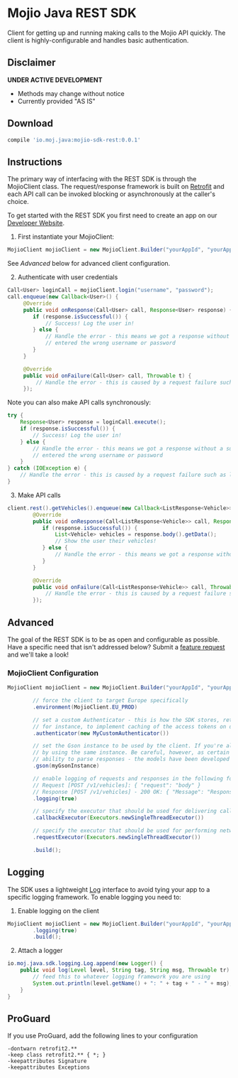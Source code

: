 # Mojio Java REST SDK #

Client for getting up and running making calls to the Mojio API quickly. The client is highly-configurable
and handles basic authentication.

## Disclaimer ##
**UNDER ACTIVE DEVELOPMENT**

* Methods may change without notice
* Currently provided "AS IS"

## Download ##
```gradle
compile 'io.moj.java:mojio-sdk-rest:0.0.1'
```

## Instructions ##

The primary way of interfacing with the REST SDK is through the MojioClient class. The request/response framework
is built on [Retrofit](http://square.github.io/retrofit/) and each API call can be invoked blocking or
asynchronously at the caller's choice.

To get started with the REST SDK you first need to create an app on our [Developer Website](http://developer.moj.io/).

1. First instantiate your MojioClient:
```java
MojioClient mojioClient = new MojioClient.Builder("yourAppId", "yourAppSecret").build();
```

See *Advanced* below for advanced client configuration.

2. Authenticate with user credentials
```java
Call<User> loginCall = mojioClient.login("username", "password");
call.enqueue(new Callback<User>() {
     @Override
     public void onResponse(Call<User> call, Response<User> response) {
        if (response.isSuccessful()) {
            // Success! Log the user in!
        } else {
            // Handle the error - this means we got a response without a success code. The user probably
            // entered the wrong username or password
        }
     }

     @Override
     public void onFailure(Call<User> call, Throwable t) {
         // Handle the error - this is caused by a request failure such as loss of network connectivity
     });
```
Note you can also make API calls synchronously:
```java
try {
    Response<User> response = loginCall.execute();
    if (response.isSuccessful()) {
        // Success! Log the user in!
    } else {
        // Handle the error - this means we got a response without a success code. The user probably
        // entered the wrong username or password
    }
} catch (IOException e) {
    // Handle the error - this is caused by a request failure such as loss of network connectivity
}
```

3. Make API calls
```java
client.rest().getVehicles().enqueue(new Callback<ListResponse<Vehicle>>() {
        @Override
        public void onResponse(Call<ListResponse<Vehicle>> call, Response<ListResponse<Vehicle>> response) {
           if (response.isSuccessful()) {
               List<Vehicle> vehicles = response.body().getData();
               // Show the user their vehicles!
           } else {
               // Handle the error - this means we got a response without a success code. Are you logged in?
           }
        }

        @Override
        public void onFailure(Call<ListResponse<Vehicle>> call, Throwable t) {
            // Handle the error - this is caused by a request failure such as loss of network connectivity
        });
```

## Advanced ##
The goal of the REST SDK is to be as open and configurable as possible. Have a specific need that isn't addressed below?
Submit a [feature request](https://github.com/mojio/mojio-java-sdk/issues) and we'll take a look!

### MojioClient Configuration ###
```java
MojioClient mojioClient = new MojioClient.Builder("yourAppId", "yourAppSecret")

        // force the client to target Europe specifically
        .environment(MojioClient.EU_PROD)

        // set a custom Authenticator - this is how the SDK stores, retrieves, and refreshes access tokens. Use this,
        // for instance, to implement caching of the access tokens on disk instead of in-memory
        .authenticator(new MyCustomAuthenticator())

        // set the Gson instance to be used by the client. If you're already using Gson this lets you save memory
        // by using the same instance. Be careful, however, as certain Gson configurations may interfere the SDK's
        // ability to parse responses - the models have been developed to be parsable with a default new Gson() instance.
        .gson(myGsonInstance)

        // enable logging of requests and responses in the following format. This is disabled by default.
        // Request [POST /v1/vehicles]: { "request": "body" }
        // Response [POST /v1/vehicles] - 200 OK: { "Message": "Response" }
        .logging(true)

        // specify the executor that should be used for delivering callbacks
        .callbackExecutor(Executors.newSingleThreadExecutor())

        // specify the executor that should be used for performing network requests
        .requestExecutor(Executors.newSingleThreadExecutor())

        .build();

```

## Logging ##
The SDK uses a lightweight [Log](https://github.com/mojio/mojio-java-sdk/tree/develop/mojio-sdk-rest/src/main/java/io/moj/java/sdk/logging/Log.java)
interface to avoid tying your app to a specific logging framework. To enable logging you need to:

1. Enable logging on the client
```java
MojioClient mojioClient = new MojioClient.Builder("yourAppId", "yourAppSecret")
        .logging(true)
        .build();
```

2. Attach a logger
```java
io.moj.java.sdk.logging.Log.append(new Logger() {
    public void log(Level level, String tag, String msg, Throwable tr) {
        // feed this to whatever logging framework you are using
        System.out.println(level.getName() + ": " + tag + " - " + msg);
    }
}
```

## ProGuard ##

If you use ProGuard, add the following lines to your configuration
```
-dontwarn retrofit2.**
-keep class retrofit2.** { *; }
-keepattributes Signature
-keepattributes Exceptions
```
